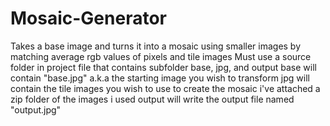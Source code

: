 # Mosaic-Generator
Takes a base image and turns it into a mosaic using smaller images by matching average rgb values of pixels and tile images
Must use a source folder in project file that contains subfolder base, jpg, and output
base will contain "base.jpg" a.k.a the starting image you wish to transform
jpg will contain the tile images you wish to use to create the mosaic i've attached a zip folder of the images i used
output will write the output file named "output.jpg"
